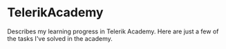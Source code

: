 # TelerikAcademy
Describes my learning progress in Telerik Academy. Here are just a few of the tasks I've solved in the academy.
